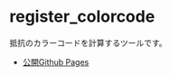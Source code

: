 # register_colorcode

抵抗のカラーコードを計算するツールです。

- [公開Github Pages](https://deviding.github.io/register_colorcode/)